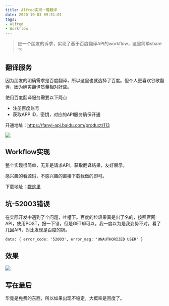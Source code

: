 ```yaml
---
title: Alfred实现一键翻译
date: 2020-10-03 09:51:01
tags:
- Alfred
- Workflow
---
```

> 应一个朋友的诉求，实现了基于百度翻译API的workflow，这里简单share下

## 翻译服务
因为朋友的明确需求是百度翻译，所以这里也就选择了百度。但个人更喜欢谷歌翻译，因为确实翻译质量相对好些。

使用百度翻译服务需要以下两点

- 注册百度账号
- 获取APP ID，密钥，对应的API服务确保开通

开通地址：https://fanyi-api.baidu.com/product/113

![](https://static.1991421.cn/2020/2020-10-02-170306.jpeg)


## Workflow实现
整个实现很简单，无非是请求API，获取翻译结果，友好展示。

感兴趣的看源码，不感兴趣的直接下载我做的即可。

下载地址：[戳这里]( )

## 坑-52003错误

在实际开发中遇到了个问题，吐槽下。百度的垃圾果真是出了名的，按照官网API，使用POST，报一下错，但是GET却可以。我一度以为是我姿势不对，看了几回API，对比发现是百度的锅。

```
data: { error_code: '52003', error_msg: 'UNAUTHORIZED USER' }
```
## 效果

![](https://static.1991421.cn/2020/2020-10-03-105245.gif)

## 写在最后

毕竟是免费的东西，所以如果出现不稳定，大概率是百度了。



